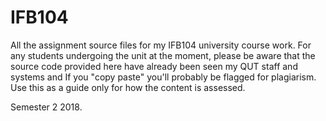 # IFB104

All the assignment source files for my IFB104 university course work. For any students undergoing the unit at the
moment, please be aware that the source code provided here have already been seen my QUT staff and systems and If you
"copy paste" you'll probably be flagged for plagiarism. Use this as a guide only for how the content is assessed.

Semester 2 2018.
